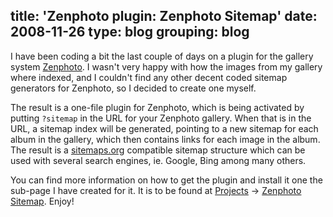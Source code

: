 title: 'Zenphoto plugin: Zenphoto Sitemap'
date: 2008-11-26
type: blog
grouping: blog
---
I have been coding a bit the last couple of days on a plugin for the gallery system [Zenphoto](http://www.zenphoto.org/). I wasn't very happy with how the images from my gallery where indexed, and I couldn't find any other decent coded sitemap generators for Zenphoto, so I decided to create one myself.

The result is a one-file plugin for Zenphoto, which is being activated by putting `?sitemap` in the URL for your Zenphoto gallery. When that is in the URL, a sitemap index will be generated, pointing to a new sitemap for each album in the gallery, which then contains links for each image in the album. The result is a [sitemaps.org](http://www.sitemaps.org/) compatible sitemap structure which can be used with several search engines, ie. Google, Bing among many others.

You can find more information on how to get the plugin and install it one the sub-page I have created for it. It is to be found at [Projects](/projects/) -> [Zenphoto Sitemap](/projects/zenphoto-sitemap/). Enjoy!
